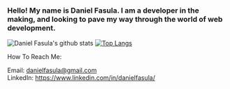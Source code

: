 ### Hello! My name is Daniel Fasula. I am a developer in the making, and looking to pave my way through the world of web development. 


![Daniel Fasula's github stats](https://github-readme-stats.vercel.app/api?username=danielfasula&theme=midnight-purple&show_icons=true&count_private=true)
<a href="/" align="left">
   [![Top Langs](https://github-readme-stats.vercel.app/api/top-langs/?username=danielfasula&theme=midnight-purple&layout=compact)](https://github.com/anuraghazra/github-readme-stats)
  </a>

How To Reach Me:

Email: danielfasula@gmail.com <br>
LinkedIn: https://www.linkedin.com/in/danielfasula/

<!--
**danielfasula/danielfasula** is a ✨ _special_ ✨ repository because its `README.md` (this file) appears on your GitHub profile.

Here are some ideas to get you started:

- 🔭 I’m currently working on ...
- 🌱 I’m currently learning ...
- 👯 I’m looking to collaborate on ...
- 🤔 I’m looking for help with ...
- 💬 Ask me about ...
- 📫 How to reach me: ...
- 😄 Pronouns: ...
- ⚡ Fun fact: ...
-->
